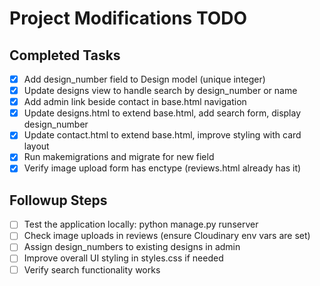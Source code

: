 # Project Modifications TODO

## Completed Tasks
- [x] Add design_number field to Design model (unique integer)
- [x] Update designs view to handle search by design_number or name
- [x] Add admin link beside contact in base.html navigation
- [x] Update designs.html to extend base.html, add search form, display design_number
- [x] Update contact.html to extend base.html, improve styling with card layout
- [x] Run makemigrations and migrate for new field
- [x] Verify image upload form has enctype (reviews.html already has it)

## Followup Steps
- [ ] Test the application locally: python manage.py runserver
- [ ] Check image uploads in reviews (ensure Cloudinary env vars are set)
- [ ] Assign design_numbers to existing designs in admin
- [ ] Improve overall UI styling in styles.css if needed
- [ ] Verify search functionality works
